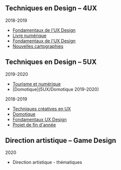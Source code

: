 ## Techniques en Design – 4UX

2018-2019

- [Fondamentaux de l'UX Design](/4UX/fondamentaux-ux-design-01.md)
- [Livre numérique](4UX/Livre-numerique.md)
- [Fondamentaux de l'UX Design](4UX/fondamentaux-ux-design-02.md)
- [Nouvelles cartographies](4UX/nouvelles-cartographies.md)

## Techniques en Design – 5UX

2019-2020

- [Tourisme et numérique](5UX/Tourisme-et-numerique-2019)
- [Domotique](5UX/Domotique 2019-2020)

2018-2019

- [Techniques créatives en UX](5UX/techniques-creatives-en-ux.md)
- [Domotique](5UX/Domotique.md)
- [Fondamentaux UX Design](5UX/fondamentaux-ux-design.md)
- [Projet de fin d'année](5UX/projet-fin-annee.md)

## Direction artistique – Game Design

2020

- Direction artistique - thématiques


